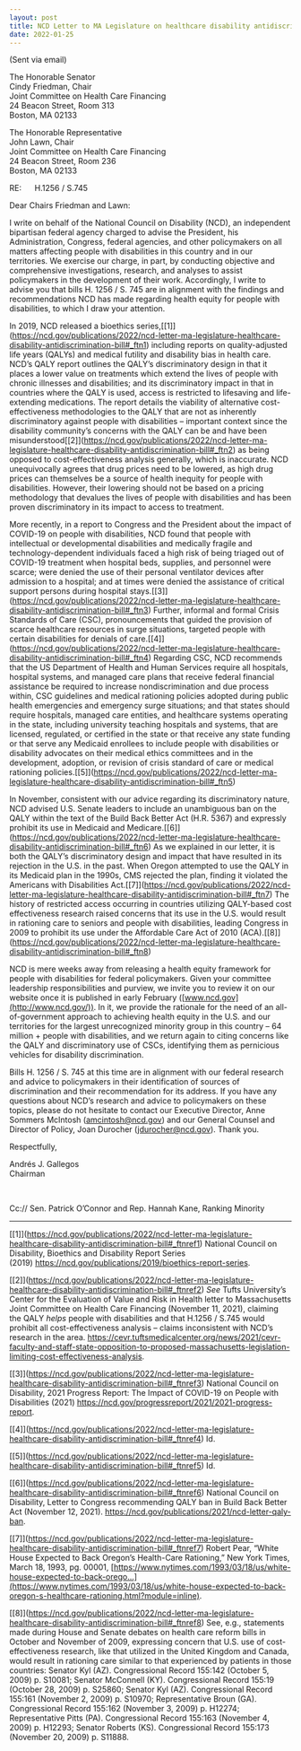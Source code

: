 ```yaml
---
layout: post
title: NCD Letter to MA Legislature on healthcare disability antidiscrimination bill
date: 2022-01-25
---
```

(Sent via email)

The Honorable Senator\
Cindy Friedman, Chair\
Joint Committee on Health Care Financing\
24 Beacon Street, Room 313\
Boston, MA 02133

The Honorable Representative\
John Lawn, Chair\
Joint Committee on Health Care Financing\
24 Beacon Street, Room 236\
Boston, MA 02133

RE:      H.1256 / S.745

Dear Chairs Friedman and Lawn:

I write on behalf of the National Council on Disability (NCD), an independent bipartisan federal agency charged to advise the President, his Administration, Congress, federal agencies, and other policymakers on all matters affecting people with disabilities in this country and in our territories. We exercise our charge, in part, by conducting objective and comprehensive investigations, research, and analyses to assist policymakers in the development of their work. Accordingly, I write to advise you that bills H. 1256 / S. 745 are in alignment with the findings and recommendations NCD has made regarding health equity for people with disabilities, to which I draw your attention.  

In 2019, NCD released a bioethics series,[\[1]](https://ncd.gov/publications/2022/ncd-letter-ma-legislature-healthcare-disability-antidiscrimination-bill#_ftn1) including reports on quality-adjusted life years (QALYs) and medical futility and disability bias in health care. NCD’s QALY report outlines the QALY’s discriminatory design in that it places a lower value on treatments which extend the lives of people with chronic illnesses and disabilities; and its discriminatory impact in that in countries where the QALY is used, access is restricted to lifesaving and life-extending medications. The report details the viability of alternative cost-effectiveness methodologies to the QALY that are not as inherently discriminatory against people with disabilities – important context since the disability community’s concerns with the QALY can be and have been misunderstood[\[2]](https://ncd.gov/publications/2022/ncd-letter-ma-legislature-healthcare-disability-antidiscrimination-bill#_ftn2) as being opposed to cost-effectiveness analysis generally, which is inaccurate. NCD unequivocally agrees that drug prices need to be lowered, as high drug prices can themselves be a source of health inequity for people with disabilities. However, their lowering should not be based on a pricing methodology that devalues the lives of people with disabilities and has been proven discriminatory in its impact to access to treatment.

More recently, in a report to Congress and the President about the impact of COVID-19 on people with disabilities, NCD found that people with intellectual or developmental disabilities and medically fragile and technology-dependent individuals faced a high risk of being triaged out of COVID-19 treatment when hospital beds, supplies, and personnel were scarce; were denied the use of their personal ventilator devices after admission to a hospital; and at times were denied the assistance of critical support persons during hospital stays.[\[3]](https://ncd.gov/publications/2022/ncd-letter-ma-legislature-healthcare-disability-antidiscrimination-bill#_ftn3) Further, informal and formal Crisis Standards of Care (CSC), pronouncements that guided the provision of scarce healthcare resources in surge situations, targeted people with certain disabilities for denials of care.[\[4]](https://ncd.gov/publications/2022/ncd-letter-ma-legislature-healthcare-disability-antidiscrimination-bill#_ftn4) Regarding CSC, NCD recommends that the US Department of Health and Human Services require all hospitals, hospital systems, and managed care plans that receive federal financial assistance be required to increase nondiscrimination and due process within, CSC guidelines and medical rationing policies adopted during public health emergencies and emergency surge situations; and that states should require hospitals, managed care entities, and healthcare systems operating in the state, including university teaching hospitals and systems, that are licensed, regulated, or certified in the state or that receive any state funding or that serve any Medicaid enrollees to include people with disabilities or disability advocates on their medical ethics committees and in the development, adoption, or revision of crisis standard of care or medical rationing policies.[\[5]](https://ncd.gov/publications/2022/ncd-letter-ma-legislature-healthcare-disability-antidiscrimination-bill#_ftn5)

In November, consistent with our advice regarding its discriminatory nature, NCD advised U.S. Senate leaders to include an unambiguous ban on the QALY within the text of the Build Back Better Act (H.R. 5367) and expressly prohibit its use in Medicaid and Medicare.[\[6]](https://ncd.gov/publications/2022/ncd-letter-ma-legislature-healthcare-disability-antidiscrimination-bill#_ftn6) As we explained in our letter, it is both the QALY’s discriminatory design and impact that have resulted in its rejection in the U.S. in the past. When Oregon attempted to use the QALY in its Medicaid plan in the 1990s, CMS rejected the plan, finding it violated the Americans with Disabilities Act.[\[7]](https://ncd.gov/publications/2022/ncd-letter-ma-legislature-healthcare-disability-antidiscrimination-bill#_ftn7) The history of restricted access occurring in countries utilizing QALY-based cost effectiveness research raised concerns that its use in the U.S. would result in rationing care to seniors and people with disabilities, leading Congress in 2009 to prohibit its use under the Affordable Care Act of 2010 (ACA).[\[8]](https://ncd.gov/publications/2022/ncd-letter-ma-legislature-healthcare-disability-antidiscrimination-bill#_ftn8)

NCD is mere weeks away from releasing a health equity framework for people with disabilities for federal policymakers. Given your committee leadership responsibilities and purview, we invite you to review it on our website once it is published in early February ([www.ncd.gov](http://www.ncd.gov/)). In it, we provide the rationale for the need of an all-of-government approach to achieving health equity in the U.S. and our territories for the largest unrecognized minority group in this country – 64 million + people with disabilities, and we return again to citing concerns like the QALY and discriminatory use of CSCs, identifying them as pernicious vehicles for disability discrimination.

Bills H. 1256 / S. 745 at this time are in alignment with our federal research and advice to policymakers in their identification of sources of discrimination and their recommendation for its address. If you have any questions about NCD’s research and advice to policymakers on these topics, please do not hesitate to contact our Executive Director, Anne Sommers McIntosh ([amcintosh@ncd.gov](mailto:amcintosh@ncd.gov)) and our General Counsel and Director of Policy, Joan Durocher ([jdurocher@ncd.gov](mailto:jdurocher@ncd.gov)). Thank you.

Respectfully,

Andrés J. Gallegos\
Chairman

 

Cc:// Sen. Patrick O’Connor and Rep. Hannah Kane, Ranking Minority



- - -

[\[1]](https://ncd.gov/publications/2022/ncd-letter-ma-legislature-healthcare-disability-antidiscrimination-bill#_ftnref1) National Council on Disability, Bioethics and Disability Report Series (2019) <https://ncd.gov/publications/2019/bioethics-report-series>.

[\[2]](https://ncd.gov/publications/2022/ncd-letter-ma-legislature-healthcare-disability-antidiscrimination-bill#_ftnref2) *See* Tufts University’s Center for the Evaluation of Value and Risk in Health letter to Massachusetts Joint Committee on Health Care Financing (November 11, 2021), claiming the QALY *helps* people with disabilities and that H.1256 / S.745 would prohibit all cost-effectiveness analysis – claims inconsistent with NCD’s research in the area. <https://cevr.tuftsmedicalcenter.org/news/2021/cevr-faculty-and-staff-state-opposition-to-proposed-massachusetts-legislation-limiting-cost-effectiveness-analysis>.  

[\[3]](https://ncd.gov/publications/2022/ncd-letter-ma-legislature-healthcare-disability-antidiscrimination-bill#_ftnref3) National Council on Disability, 2021 Progress Report: The Impact of COVID-19 on People with Disabilities (2021) <https://ncd.gov/progressreport/2021/2021-progress-report>.

[\[4]](https://ncd.gov/publications/2022/ncd-letter-ma-legislature-healthcare-disability-antidiscrimination-bill#_ftnref4) Id.

[\[5]](https://ncd.gov/publications/2022/ncd-letter-ma-legislature-healthcare-disability-antidiscrimination-bill#_ftnref5) Id.

[\[6]](https://ncd.gov/publications/2022/ncd-letter-ma-legislature-healthcare-disability-antidiscrimination-bill#_ftnref6) National Council on Disability, Letter to Congress recommending QALY ban in Build Back Better Act (November 12, 2021). <https://ncd.gov/publications/2021/ncd-letter-qaly-ban>.

[\[7]](https://ncd.gov/publications/2022/ncd-letter-ma-legislature-healthcare-disability-antidiscrimination-bill#_ftnref7) Robert Pear, “White House Expected to Back Oregon’s Health-Care Rationing,” New York Times, March 18, 1993, pg. 00001, [https://www.nytimes.com/1993/03/18/us/white-house-expected-to-back-orego...](https://www.nytimes.com/1993/03/18/us/white-house-expected-to-back-oregon-s-healthcare-rationing.html?module=inline).

[\[8]](https://ncd.gov/publications/2022/ncd-letter-ma-legislature-healthcare-disability-antidiscrimination-bill#_ftnref8) See, e.g., statements made during House and Senate debates on health care reform bills in October and November of 2009, expressing concern that U.S. use of cost-effectiveness research, like that utilized in the United Kingdom and Canada, would result in rationing care similar to that experienced by patients in those countries: Senator Kyl (AZ). Congressional Record 155:142 (October 5, 2009) p. S10081; Senator McConnell (KY). Congressional Record 155:19 (October 28, 2009) p. S25860; Senator Kyl (AZ). Congressional Record 155:161 (November 2, 2009) p. S10970; Representative Broun (GA). Congressional Record 155:162 (November 3, 2009) p. H12274; Representative Pitts (PA). Congressional Record 155:163 (November 4, 2009) p. H12293; Senator Roberts (KS). Congressional Record 155:173 (November 20, 2009) p. S11888.

